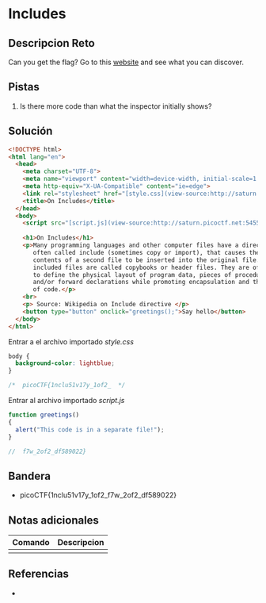 # Includes

## Descripcion Reto
Can you get the flag? Go to this [website](http://saturn.picoctf.net:54554/) and see what you can discover.

## Pistas
1. Is there more code than what the inspector initially shows?

## Solución
```html
<!DOCTYPE html>
<html lang="en">
  <head>
    <meta charset="UTF-8">
    <meta name="viewport" content="width=device-width, initial-scale=1.0">
    <meta http-equiv="X-UA-Compatible" content="ie=edge">
    <link rel="stylesheet" href="[style.css](view-source:http://saturn.picoctf.net:54554/style.css)">
    <title>On Includes</title>
  </head>
  <body>
    <script src="[script.js](view-source:http://saturn.picoctf.net:54554/script.js)"></script>
  
    <h1>On Includes</h1>
    <p>Many programming languages and other computer files have a directive, 
       often called include (sometimes copy or import), that causes the 
       contents of a second file to be inserted into the original file. These 
       included files are called copybooks or header files. They are often used
       to define the physical layout of program data, pieces of procedural code
       and/or forward declarations while promoting encapsulation and the reuse
       of code.</p>
    <br>
    <p> Source: Wikipedia on Include directive </p>
    <button type="button" onclick="greetings();">Say hello</button>
  </body>
</html>
```
Entrar a el archivo importado *style.css*
```css
body {
  background-color: lightblue;
}

/*  picoCTF{1nclu51v17y_1of2_  */
```
Entrar al archivo importado *script.js*
```javascript
function greetings()
{
  alert("This code is in a separate file!");
}

//  f7w_2of2_df589022}
```

## Bandera
* picoCTF{1nclu51v17y_1of2_f7w_2of2_df589022}

## Notas adicionales
| Comando | Descripcion |
|---------|-------------|
|  |  |

## Referencias
- []()